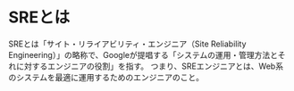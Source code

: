 # SREとは
SREとは「サイト・リライアビリティ・エンジニア（Site Reliability Engineering）」の略称で、Googleが提唱する「システムの運用・管理方法とそれに対するエンジニアの役割」を指す。 つまり、SREエンジニアとは、Web系のシステムを最適に運用するためのエンジニアのこと。